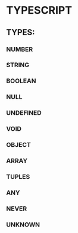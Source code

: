 # TYPESCRIPT

## TYPES:

### NUMBER
### STRING
### BOOLEAN
### NULL
### UNDEFINED
### VOID
### OBJECT
### ARRAY
### TUPLES
### ANY
### NEVER
### UNKNOWN
